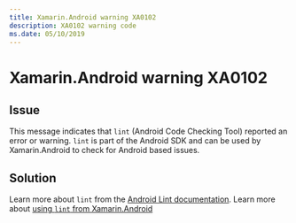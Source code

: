 ```yaml
---
title: Xamarin.Android warning XA0102
description: XA0102 warning code
ms.date: 05/10/2019
---
```

# Xamarin.Android warning XA0102

## Issue

This message indicates that `lint` (Android Code Checking Tool) reported an error or warning.
`lint` is part of the Android SDK and can be used by Xamarin.Android to check for Android based issues.

## Solution

Learn more about `lint` from the [Android Lint documentation](https://developer.android.com/studio/write/lint).
Learn more about [using `lint` from Xamarin.Android](https://docs.microsoft.com/xamarin/android/deploy-test/building-apps/build-process#androidlintconfig)
